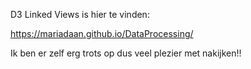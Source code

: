 D3 Linked Views is hier te vinden:

https://mariadaan.github.io/DataProcessing/

Ik ben er zelf erg trots op dus veel plezier met nakijken!!
